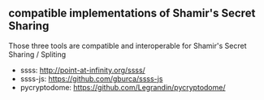 ## compatible implementations of Shamir's Secret Sharing

Those three tools are compatible and interoperable for Shamir's Secret Sharing / Spliting 

* ssss: http://point-at-infinity.org/ssss/
* ssss-js: https://github.com/gburca/ssss-js
* pycryptodome: https://github.com/Legrandin/pycryptodome/


